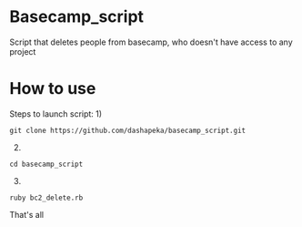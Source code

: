 # Basecamp_script
Script that deletes people from basecamp, who doesn't have access to any project


# How to use
Steps to launch script: 
1) 
```
git clone https://github.com/dashapeka/basecamp_script.git
```
2) 
```
cd basecamp_script
```
3) 
```
ruby bc2_delete.rb
```
That's all

